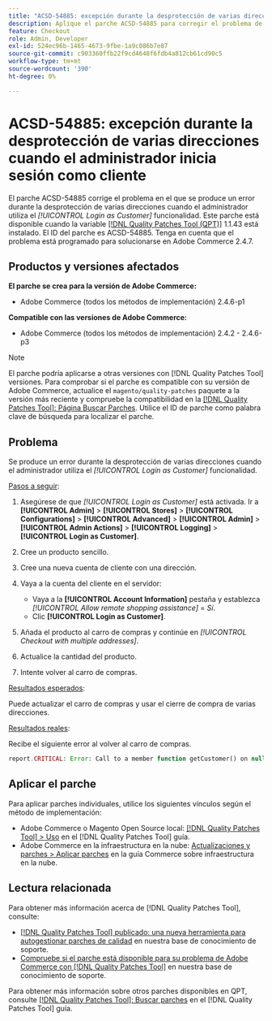```yaml
---
title: "ACSD-54885: excepción durante la desprotección de varias direcciones cuando el administrador inicia sesión como cliente"
description: Aplique el parche ACSD-54885 para corregir el problema de Adobe Commerce en el que se produce un error durante la comprobación de varias direcciones cuando el administrador utiliza el *[!UICONTROL Login as Customer]* funcionalidad.
feature: Checkout
role: Admin, Developer
exl-id: 524ec96b-1465-4673-9fbe-1a9c086b7e87
source-git-commit: c903360ffb22f9cd4648f6fdb4a812cb61cd90c5
workflow-type: tm+mt
source-wordcount: '390'
ht-degree: 0%

---
```


# ACSD-54885: excepción durante la desprotección de varias direcciones cuando el administrador inicia sesión como cliente

El parche ACSD-54885 corrige el problema en el que se produce un error durante la desprotección de varias direcciones cuando el administrador utiliza el *[!UICONTROL Login as Customer]* funcionalidad. Este parche está disponible cuando la variable [[!DNL Quality Patches Tool (QPT)]](/help/announcements/adobe-commerce-announcements/magento-quality-patches-released-new-tool-to-self-serve-quality-patches.md) 1.1.43 está instalado. El ID del parche es ACSD-54885. Tenga en cuenta que el problema está programado para solucionarse en Adobe Commerce 2.4.7.

## Productos y versiones afectados

**El parche se crea para la versión de Adobe Commerce:**

* Adobe Commerce (todos los métodos de implementación) 2.4.6-p1

**Compatible con las versiones de Adobe Commerce:**

* Adobe Commerce (todos los métodos de implementación) 2.4.2 - 2.4.6-p3

>[!NOTE]
>
>El parche podría aplicarse a otras versiones con [!DNL Quality Patches Tool] versiones. Para comprobar si el parche es compatible con su versión de Adobe Commerce, actualice el `magento/quality-patches` paquete a la versión más reciente y compruebe la compatibilidad en la [[!DNL Quality Patches Tool]: Página Buscar Parches](https://experienceleague.adobe.com/tools/commerce-quality-patches/index.html). Utilice el ID de parche como palabra clave de búsqueda para localizar el parche.

## Problema

Se produce un error durante la desprotección de varias direcciones cuando el administrador utiliza el *[!UICONTROL Login as Customer]* funcionalidad.

<u>Pasos a seguir</u>:

1. Asegúrese de que *[!UICONTROL Login as Customer]* está activada. Ir a **[!UICONTROL Admin]** > **[!UICONTROL Stores]** > **[!UICONTROL Configurations]** > **[!UICONTROL Advanced]** > **[!UICONTROL Admin]** > **[!UICONTROL Admin Actions]** > **[!UICONTROL Logging]** > **[!UICONTROL Login as Customer]**.
1. Cree un producto sencillo.
1. Cree una nueva cuenta de cliente con una dirección.
1. Vaya a la cuenta del cliente en el servidor:

   * Vaya a la **[!UICONTROL Account Information]** pestaña y establezca *[!UICONTROL Allow remote shopping assistance]* = *Sí*.
   * Clic **[!UICONTROL Login as Customer]**.

1. Añada el producto al carro de compras y continúe en *[!UICONTROL Checkout with multiple addresses]*.
1. Actualice la cantidad del producto.
1. Intente volver al carro de compras.

<u>Resultados esperados</u>:

Puede actualizar el carro de compras y usar el cierre de compra de varias direcciones.

<u>Resultados reales</u>:

Recibe el siguiente error al volver al carro de compras.

```PHP
report.CRITICAL: Error: Call to a member function getCustomer() on null in magento2ee/app/code/Magento/LoginAsCustomerLogging/Observer/LogUpdateQtyObserver.php:88
```

## Aplicar el parche

Para aplicar parches individuales, utilice los siguientes vínculos según el método de implementación:

* Adobe Commerce o Magento Open Source local: [[!DNL Quality Patches Tool] > Uso](https://experienceleague.adobe.com/docs/commerce-operations/tools/quality-patches-tool/usage.html) en el [!DNL Quality Patches Tool] guía.
* Adobe Commerce en la infraestructura en la nube: [Actualizaciones y parches > Aplicar parches](https://experienceleague.adobe.com/docs/commerce-cloud-service/user-guide/develop/upgrade/apply-patches.html) en la guía Commerce sobre infraestructura en la nube.

## Lectura relacionada

Para obtener más información acerca de [!DNL Quality Patches Tool], consulte:

* [[!DNL Quality Patches Tool] publicado: una nueva herramienta para autogestionar parches de calidad](/help/announcements/adobe-commerce-announcements/magento-quality-patches-released-new-tool-to-self-serve-quality-patches.md) en nuestra base de conocimiento de soporte.
* [Compruebe si el parche está disponible para su problema de Adobe Commerce con [!DNL Quality Patches Tool]](/help/support-tools/patches-available-in-qpt-tool/check-patch-for-magento-issue-with-magento-quality-patches.md) en nuestra base de conocimiento de soporte.

Para obtener más información sobre otros parches disponibles en QPT, consulte [[!DNL Quality Patches Tool]: Buscar parches](https://experienceleague.adobe.com/tools/commerce-quality-patches/index.html) en el [!DNL Quality Patches Tool] guía.
